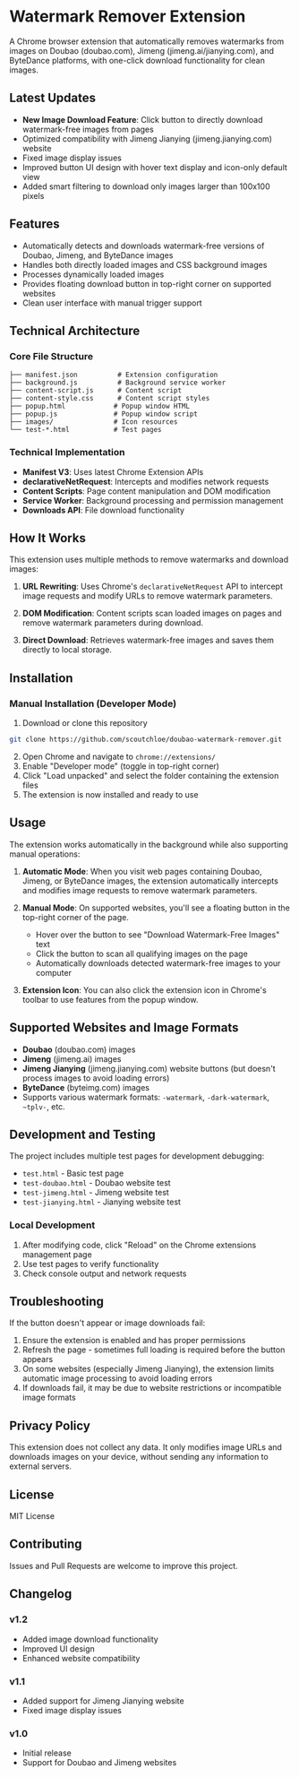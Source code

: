 # Watermark Remover Extension

A Chrome browser extension that automatically removes watermarks from images on Doubao (doubao.com), Jimeng (jimeng.ai/jianying.com), and ByteDance platforms, with one-click download functionality for clean images.

## Latest Updates

- **New Image Download Feature**: Click button to directly download watermark-free images from pages
- Optimized compatibility with Jimeng Jianying (jimeng.jianying.com) website
- Fixed image display issues
- Improved button UI design with hover text display and icon-only default view
- Added smart filtering to download only images larger than 100x100 pixels

## Features

- Automatically detects and downloads watermark-free versions of Doubao, Jimeng, and ByteDance images
- Handles both directly loaded images and CSS background images
- Processes dynamically loaded images
- Provides floating download button in top-right corner on supported websites
- Clean user interface with manual trigger support

## Technical Architecture

### Core File Structure
```
├── manifest.json          # Extension configuration
├── background.js          # Background service worker
├── content-script.js      # Content script
├── content-style.css      # Content script styles
├── popup.html            # Popup window HTML
├── popup.js              # Popup window script
├── images/               # Icon resources
└── test-*.html           # Test pages
```

### Technical Implementation

- **Manifest V3**: Uses latest Chrome Extension APIs
- **declarativeNetRequest**: Intercepts and modifies network requests
- **Content Scripts**: Page content manipulation and DOM modification
- **Service Worker**: Background processing and permission management
- **Downloads API**: File download functionality

## How It Works

This extension uses multiple methods to remove watermarks and download images:

1. **URL Rewriting**: Uses Chrome's `declarativeNetRequest` API to intercept image requests and modify URLs to remove watermark parameters.

2. **DOM Modification**: Content scripts scan loaded images on pages and remove watermark parameters during download.

3. **Direct Download**: Retrieves watermark-free images and saves them directly to local storage.

## Installation

### Manual Installation (Developer Mode)

1. Download or clone this repository
```bash
git clone https://github.com/scoutchloe/doubao-watermark-remover.git
```

2. Open Chrome and navigate to `chrome://extensions/`
3. Enable "Developer mode" (toggle in top-right corner)
4. Click "Load unpacked" and select the folder containing the extension files
5. The extension is now installed and ready to use

## Usage

The extension works automatically in the background while also supporting manual operations:

1. **Automatic Mode**: When you visit web pages containing Doubao, Jimeng, or ByteDance images, the extension automatically intercepts and modifies image requests to remove watermark parameters.

2. **Manual Mode**: On supported websites, you'll see a floating button in the top-right corner of the page.
   - Hover over the button to see "Download Watermark-Free Images" text
   - Click the button to scan all qualifying images on the page
   - Automatically downloads detected watermark-free images to your computer

3. **Extension Icon**: You can also click the extension icon in Chrome's toolbar to use features from the popup window.

## Supported Websites and Image Formats

- **Doubao** (doubao.com) images
- **Jimeng** (jimeng.ai) images
- **Jimeng Jianying** (jimeng.jianying.com) website buttons (but doesn't process images to avoid loading errors)
- **ByteDance** (byteimg.com) images
- Supports various watermark formats: `-watermark`, `-dark-watermark`, `~tplv-`, etc.

## Development and Testing

The project includes multiple test pages for development debugging:

- `test.html` - Basic test page
- `test-doubao.html` - Doubao website test
- `test-jimeng.html` - Jimeng website test
- `test-jianying.html` - Jianying website test

### Local Development

1. After modifying code, click "Reload" on the Chrome extensions management page
2. Use test pages to verify functionality
3. Check console output and network requests

## Troubleshooting

If the button doesn't appear or image downloads fail:

1. Ensure the extension is enabled and has proper permissions
2. Refresh the page - sometimes full loading is required before the button appears
3. On some websites (especially Jimeng Jianying), the extension limits automatic image processing to avoid loading errors
4. If downloads fail, it may be due to website restrictions or incompatible image formats

## Privacy Policy

This extension does not collect any data. It only modifies image URLs and downloads images on your device, without sending any information to external servers.

## License

MIT License

## Contributing

Issues and Pull Requests are welcome to improve this project.

## Changelog

### v1.2
- Added image download functionality
- Improved UI design
- Enhanced website compatibility

### v1.1
- Added support for Jimeng Jianying website
- Fixed image display issues

### v1.0
- Initial release
- Support for Doubao and Jimeng websites 